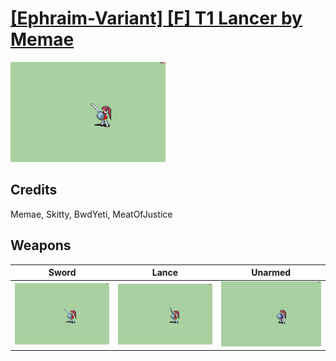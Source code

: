 # [\[Ephraim-Variant\] \[F\] T1 Lancer by Memae](./)

<img src="./1.%20Sword/Sword_000.png" alt="[Ephraim-Variant] [F] T1 Lancer by Memae standing" />

## Credits

Memae, Skitty, BwdYeti, MeatOfJustice

## Weapons


|Sword |Lance |Unarmed |
|  :---: | :---: | :---: |
| <img alt="Sword animation" src="./1.%20Sword/Sword.gif" /> | <img alt="Lance animation" src="./2.%20Lance/Lance.gif" /> | <img alt="Unarmed animation" src="./8.%20Unarmed/Unarmed.gif" /> |
